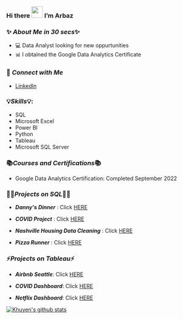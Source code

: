 ### Hi there <img src="https://raw.githubusercontent.com/MartinHeinz/MartinHeinz/master/wave.gif" width="30px"> I’m Arbaz

### ✨  ***About Me in 30 secs***✨


- 💻 Data Analyst looking for new oppurtunities 
- 📊 I obtained the Google Data Analytics Certificate

 ### 🙌  ***Connect with Me***
- [LinkedIn](https://www.linkedin.com/in/arbaz-baig/)

###  💡***Skills***💡:
 
- SQL
- Microsoft Excel
- Power BI
- Python
- Tableau
- Microsoft SQL Server

 
 ### 📚***Courses and Certifications***📚
 
 - Google Data Analytics Certification: Completed September 2022
 
 
 ###  👩‍💻***Projects on SQL***👩‍💻

- ***Danny's Dinner*** : Click [HERE](https://github.com/Arbaz-Baig/Dannys_Dinner/blob/main/Solution.sql)

- ***COVID Project*** : Click [HERE](https://github.com/Arbaz-Baig/CovidProject/blob/main/CovidProject.sql)

- ***Nashville Housing Data Cleaning*** : Click [HERE](https://github.com/Arbaz-Baig/NashvilleHousing/blob/main/NashvilleHousing_DataCleaning.sql)

- ***Pizza Runner*** : Click [HERE](https://github.com/Arbaz-Baig/Pizza-Runner)

 
 ### ⚡***Projects on Tableau***⚡
 
 - ***Airbnb Seattle***: Click [HERE](https://public.tableau.com/app/profile/arbaz.baig/viz/AirbnbSeattle_16628117262790/Dashboard1)
 
 - ***COVID Dashboard***: Click [HERE](https://public.tableau.com/app/profile/arbaz.baig/viz/CovidDashboard_16629211454550/Dashboard1)

 - ***Netflix Dashboard***: Click [HERE](https://public.tableau.com/app/profile/arbaz.baig/viz/NetfixDashboard_17185630510790/Netflix)
  
 



 [![Khuyen's github stats](https://github-readme-stats.vercel.app/api?username=Arbaz-Baig&count_private=true&show_icons=true&theme=algolia&hide_rank=false)](https://github.com/anuraghazra/github-readme-stats)
